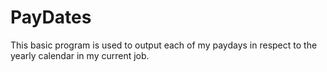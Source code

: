 # PayDates
This basic program is used to output each of my paydays in respect to the yearly calendar in my current job. 
